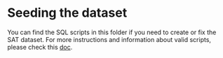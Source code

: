 # Seeding the dataset
You can find the SQL scripts in this folder if you need to create or fix the SAT dataset.
For more instructions and information about valid scripts, please check this [doc](https://docs.google.com/document/d/1k5TvxaNhKdr44aJIHWWtLk14Tzd2gbNX-J8YNoTj8u0/edit#heading=h.ls9oiedt9wyy).